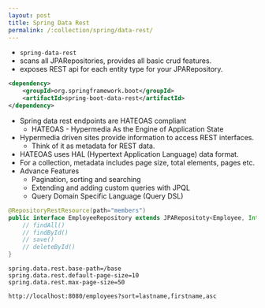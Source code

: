 ```yaml
---
layout: post
title: Spring Data Rest
permalink: /:collection/spring/data-rest/
---
```



- `spring-data-rest`
- scans all JPARepositories, provides all basic crud features. 
- exposes REST api for each entity type for your JPARepository.

```xml
<dependency>
    <groupId>org.springframework.boot</groupId>
    <artifactId>spring-boot-data-rest</artifactId>
</dependency>
```

- Spring data rest endpoints are HATEOAS compliant
  - HATEOAS - Hypermedia As the Engine of Application State
- Hypermedia driven sites provide information to access REST interfaces.
  - Think of it as metadata for REST data.
- HATEOAS uses HAL (Hypertext Application Language) data format. 
- For a collection, metadata includes page size, total elements, pages etc.
- Advance Features
  - Pagination, sorting and searching
  - Extending and adding custom queries with JPQL
  - Query Domain Specific Language (Query DSL)

```java
@RepositoryRestResource(path="members")
public interface EmployeeRepository extends JPARepositoty<Employee, Integer>{
    // findAll()
    // findById()
    // save()
    // deleteById()
}
```

```properties
spring.data.rest.base-path=/base
spring.data.rest.default-page-size=10
spring.data.rest.max-page-size=50
```

```
http://localhost:8080/employees?sort=lastname,firstname,asc
```
